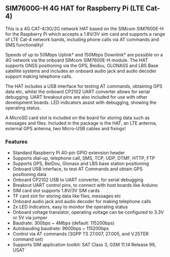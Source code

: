 ## SIM7600G-H 4G HAT for Raspberry Pi (LTE Cat-4)

This is a 4G CAT-4/3G/2G network HAT based on the SIMcom SIM7600E-H for the Raspberry Pi which accepts a 1.8V/3V sim card and supports a range of LTE Cat-4 network bands, including phone calls via AT commands and SMS functionality!

Speeds of up to 50Mbps Uplink* and 150Mbps Downlink* are possible on a 4G network via the onboard SIMcom SIM7600E-H module. The HAT supports GNSS positioning via the GPS, Beidou, GLONASS and LBS Base satellite systems and includes an onboard audio jack and audio decoder support making telephone calls.

The HAT includes a USB interface for testing AT commands, obtaining GPS data etc, whilst the onboard CP2102 UART converter allows for serial debugging. UART breakout pins are also included for use with other development boards. LED indicators assist with debugging, showing the operating status.

A MicroSD card slot is included on the board for storing data such as messages and files. Included in the package is the HAT, an LTE antenna, external GPS antenna, two Micro-USB cables and fixings!


### Features

- Standard Raspberry Pi 40-pin GPIO extension header
- Supports dial-up, telephone call, SMS, TCP, UDP, DTMF, HTTP, FTP
- Supports GPS, BeiDou, Glonass and LBS base station positioning
- Onboard USB interface, to test AT Commands and obtain GPS positioning data
- Onboard CP2102 USB to UART converter, for serial debugging
- Breakout UART control pins, to connect with host boards like Arduino
- SIM card slot supports 1.8V/3V SIM cards
- TF card slot for storing data like files, messages etc
- Onboard audio jack and audio decoder for making telephone calls
- 2x LED indicators, easy to monitor the operating status
- Onboard voltage translator, operating voltage can be configured to 3.3V or 5V via jumper
- Baudrate: 300bps ~ 4Mbps (default: 115200bps)
- Autobauding baudrate: 9600bps ~ 115200bps
- Control via AT commands (3GPP TS 27.007, 27.005, and V.25TER command set)
- Supports SIM application toolkit: SAT Class 3, GSM 11.14 Release 99, USAT
